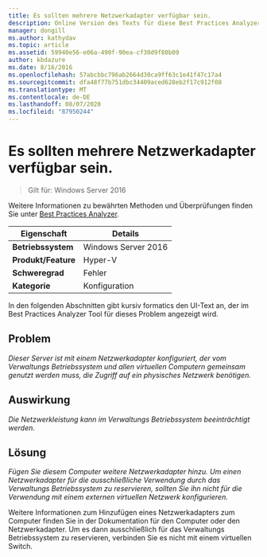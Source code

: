 ```yaml
---
title: Es sollten mehrere Netzwerkadapter verfügbar sein.
description: Online Version des Texts für diese Best Practices Analyzer Regel.
manager: dongill
ms.author: kathydav
ms.topic: article
ms.assetid: 59940e56-e06a-490f-90ea-cf30d9f80b09
author: kbdazure
ms.date: 8/16/2016
ms.openlocfilehash: 57abcbbc796ab2664d30ca9ff63c1e41f47c17a4
ms.sourcegitcommit: dfa48f77b751dbc34409aced628eb2f17c912f08
ms.translationtype: MT
ms.contentlocale: de-DE
ms.lasthandoff: 08/07/2020
ms.locfileid: "87950244"
---
```

# <a name="more-than-one-network-adapter-should-be-available"></a>Es sollten mehrere Netzwerkadapter verfügbar sein.

>Gilt für: Windows Server 2016

Weitere Informationen zu bewährten Methoden und Überprüfungen finden Sie unter [Best Practices Analyzer](https://go.microsoft.com/fwlink/?LinkId=122786).

|Eigenschaft|Details|
|-|-|
|**Betriebssystem**|Windows Server 2016|
|**Produkt/Feature**|Hyper-V|
|**Schweregrad**|Fehler|
|**Kategorie**|Konfiguration|

In den folgenden Abschnitten gibt kursiv formatics den UI-Text an, der im Best Practices Analyzer Tool für dieses Problem angezeigt wird.

## <a name="issue"></a>Problem

*Dieser Server ist mit einem Netzwerkadapter konfiguriert, der vom Verwaltungs Betriebssystem und allen virtuellen Computern gemeinsam genutzt werden muss, die Zugriff auf ein physisches Netzwerk benötigen.*

## <a name="impact"></a>Auswirkung

*Die Netzwerkleistung kann im Verwaltungs Betriebssystem beeinträchtigt werden.*

## <a name="resolution"></a>Lösung

*Fügen Sie diesem Computer weitere Netzwerkadapter hinzu. Um einen Netzwerkadapter für die ausschließliche Verwendung durch das Verwaltungs Betriebssystem zu reservieren, sollten Sie ihn nicht für die Verwendung mit einem externen virtuellen Netzwerk konfigurieren.*

Weitere Informationen zum Hinzufügen eines Netzwerkadapters zum Computer finden Sie in der Dokumentation für den Computer oder den Netzwerkadapter. Um es dann ausschließlich für das Verwaltungs Betriebssystem zu reservieren, verbinden Sie es nicht mit einem virtuellen Switch.



